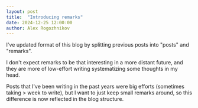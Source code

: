 ```yaml
---
layout: post
title:  "Introducing remarks"
date: 2024-12-25 12:00:00
author: Alex Rogozhnikov
---
```


I've updated format of this blog by splitting previous posts 
into "posts" and "remarks".

I don't expect remarks to be that interesting in a more distant future,
and they are more of low-effort writing systematizing some thoughts in my head. 

Posts that I've been writing in the past years were big efforts (sometimes taking > week to write),
but I want to just keep small remarks around, so this difference is now reflected in the blog structure.
